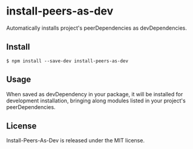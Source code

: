 # install-peers-as-dev

Automatically installs project's peerDependencies as devDependencies.

## Install

```
$ npm install --save-dev install-peers-as-dev
```

## Usage

When saved as devDependency in your package, it will be installed for development installation,
bringing along modules listed in your project's peerDependencies.

## License

Install-Peers-As-Dev is released under the MIT license.
